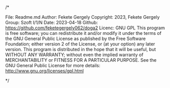 /*

File: Readme.md
Author: Fekete Gergely
Copyright: 2023, Fekete Gergely
Group: Szoft I/1/N
Date: 2023-04-18
Github: https://github.com/feketegergely062/doga2
Licenc: GNU GPL
This program is free software; you can redistribute it and/or
modify it under the terms of the GNU General Public License
as published by the Free Software Foundation; either version 2
of the License, or (at your option) any later version.
This program is distributed in the hope that it will be useful,
but WITHOUT ANY WARRANTY; without even the implied warranty of
MERCHANTABILITY or FITNESS FOR A PARTICULAR PURPOSE. See the
GNU General Public License for more details:
http://www.gnu.org/licenses/gpl.html 

*/
